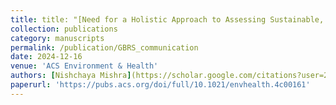 ```yaml
---
title: title: "[Need for a Holistic Approach to Assessing Sustainable, Green, and Healthy Buildings]"
collection: publications
category: manuscripts
permalink: /publication/GBRS_communication
date: 2024-12-16
venue: 'ACS Environment & Health'
authors: [Nishchaya Mishra](https://scholar.google.com/citations?user=2Htfc78AAAAJ&hl=en), [Sameer Patel](https://scholar.google.com/citations?user=hh17aNQAAAAJ&hl=en)
paperurl: 'https://pubs.acs.org/doi/full/10.1021/envhealth.4c00161'
---
```

